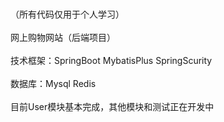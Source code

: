 <br>（所有代码仅用于个人学习）</br>
<br>网上购物网站（后端项目）</br>
<br>技术框架：SpringBoot MybatisPlus SpringScurity</br>
<br>数据库：Mysql Redis</br>
<br>目前User模块基本完成，其他模块和测试正在开发中</br>
